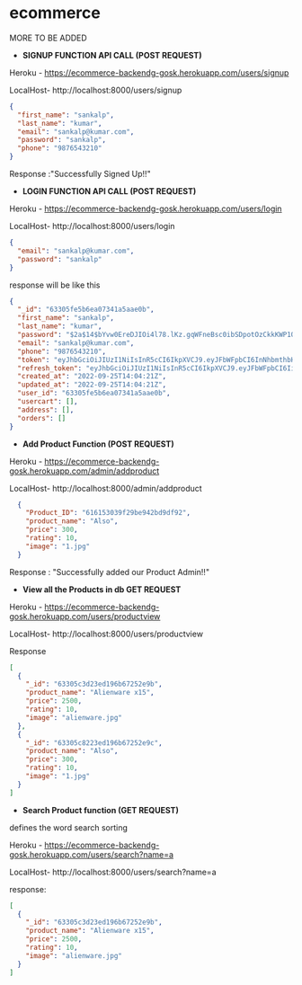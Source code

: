 # ecommerce

MORE TO BE ADDED

- **SIGNUP FUNCTION API CALL (POST REQUEST)**


Heroku - https://ecommerce-backendg-gosk.herokuapp.com/users/signup

LocalHost- http://localhost:8000/users/signup

```json
{
  "first_name": "sankalp",
  "last_name": "kumar",
  "email": "sankalp@kumar.com",
  "password": "sankalp",
  "phone": "9876543210"
}
```

Response :"Successfully Signed Up!!"

- **LOGIN FUNCTION API CALL (POST REQUEST)**

Heroku - https://ecommerce-backendg-gosk.herokuapp.com/users/login

  LocalHost- http://localhost:8000/users/login

```json
{
  "email": "sankalp@kumar.com",
  "password": "sankalp"
}
```

response will be like this

```json
{
  "_id": "63305fe5b6ea07341a5aae0b",
  "first_name": "sankalp",
  "last_name": "kumar",
  "password": "$2a$14$bYvw0EreDJIOi4l78.lKz.gqWFneBsc0ibSDpotOzCkkKWP1QcVj2",
  "email": "sankalp@kumar.com",
  "phone": "9876543210",
  "token": "eyJhbGciOiJIUzI1NiIsInR5cCI6IkpXVCJ9.eyJFbWFpbCI6InNhbmthbHBAa3VtYXIuY29tIiwiRmlyc3RfTmFtZSI6InNhbmthbHAiLCJMYXN0X05hbWUiOiJrdW1hciIsIlVpZCI6IjYzMzA1ZmU1YjZlYTA3MzQxYTVhYWUwYiIsImV4cCI6MTY2NDIwMTEzNH0.3lvcRJkop6pAtR3DU84uoJKAABtTZDGHLo6-irgppj0",
  "refresh_token": "eyJhbGciOiJIUzI1NiIsInR5cCI6IkpXVCJ9.eyJFbWFpbCI6IiIsIkZpcnN0X05hbWUiOiIiLCJMYXN0X05hbWUiOiIiLCJVaWQiOiIiLCJleHAiOjE2NjQ3MTk0NjF9.Bx5nxZEg3Q5cH3w7oqpWMJCc4LC9hELkIDGuDOGBAQU",
  "created_at": "2022-09-25T14:04:21Z",
  "updated_at": "2022-09-25T14:04:21Z",
  "user_id": "63305fe5b6ea07341a5aae0b",
  "usercart": [],
  "address": [],
  "orders": []
}
```

- **Add Product Function (POST REQUEST)**

Heroku - https://ecommerce-backendg-gosk.herokuapp.com/admin/addproduct

  LocalHost- http://localhost:8000/admin/addproduct

```json
  {
    "Product_ID": "616153039f29be942bd9df92",
    "product_name": "Also",
    "price": 300,
    "rating": 10,
    "image": "1.jpg"
  }
```

Response : "Successfully added our Product Admin!!"

- **View all the Products in db GET REQUEST**
  
Heroku - https://ecommerce-backendg-gosk.herokuapp.com/users/productview

 LocalHost-  http://localhost:8000/users/productview

Response

```json
[
  {
    "_id": "63305c3d23ed196b67252e9b",
    "product_name": "Alienware x15",
    "price": 2500,
    "rating": 10,
    "image": "alienware.jpg"
  },
  {
    "_id": "63305c8223ed196b67252e9c",
    "product_name": "Also",
    "price": 300,
    "rating": 10,
    "image": "1.jpg"
  }
]
```

- **Search Product function (GET REQUEST)**

defines the word search sorting

Heroku - https://ecommerce-backendg-gosk.herokuapp.com/users/search?name=a

LocalHost- http://localhost:8000/users/search?name=a

response:

```json
[
  {
    "_id": "63305c3d23ed196b67252e9b",
    "product_name": "Alienware x15",
    "price": 2500,
    "rating": 10,
    "image": "alienware.jpg"
  }
]
```
